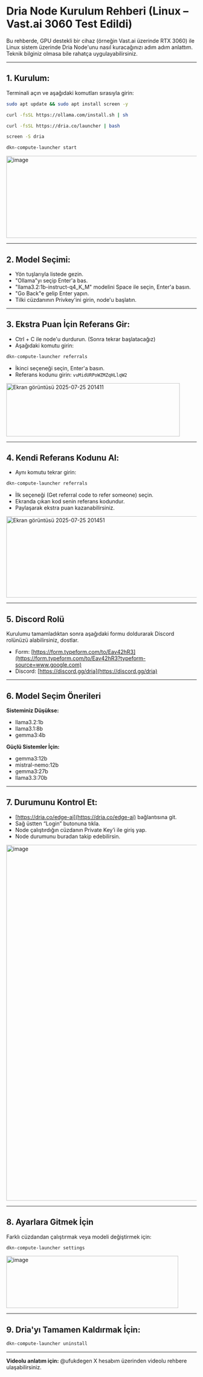 # Dria Node Kurulum Rehberi (Linux – Vast.ai 3060 Test Edildi)

Bu rehberde, GPU destekli bir cihaz (örneğin Vast.ai üzerinde RTX 3060) ile Linux sistem üzerinde Dria Node'unu nasıl kuracağınızı adım adım anlattım. Teknik bilginiz olmasa bile rahatça uygulayabilirsiniz.

---

## 1. Kurulum:

Terminali açın ve aşağıdaki komutları sırasıyla girin:

```bash
sudo apt update && sudo apt install screen -y
```
```bash
curl -fsSL https://ollama.com/install.sh | sh
```
```bash
curl -fsSL https://dria.co/launcher | bash
```
```bash
screen -S dria
```
```bash
dkn-compute-launcher start
```

<img width="1173" height="217" alt="image" src="https://github.com/user-attachments/assets/617d23bf-3b89-49c5-9b4e-aeac921101cb" />

---

## 2. Model Seçimi:

* Yön tuşlarıyla listede gezin.
* "Ollama"yı seçip Enter'a bas.
* "llama3.2:1b-instruct-q4\_K\_M" modelini Space ile seçin, Enter'a basın.
* "Go Back"e gelip Enter yapın.
* Tilki cüzdanının Privkey'ini girin, node'u başlatın.

---

## 3. Ekstra Puan İçin Referans Gir:

* Ctrl + C ile node'u durdurun. (Sonra tekrar başlatacağız)
* Aşağıdaki komutu girin:

```bash
dkn-compute-launcher referrals
```

* İkinci seçeneği seçin, Enter'a basın.
* Referans kodunu girin:
  `vuMidURPoWZMZqHLlqW2`

<img width="459" height="141" alt="Ekran görüntüsü 2025-07-25 201411" src="https://github.com/user-attachments/assets/9a9f914c-ec16-4a41-b16a-bf303fb2a4ab" />

---

## 4. Kendi Referans Kodunu Al:

* Aynı komutu tekrar girin:

```bash
dkn-compute-launcher referrals
```

* İlk seçeneği (Get referral code to refer someone) seçin.
* Ekranda çıkan kod senin referans kodundur.
* Paylaşarak ekstra puan kazanabilirsiniz.

<img width="524" height="215" alt="Ekran görüntüsü 2025-07-25 201451" src="https://github.com/user-attachments/assets/b25c621c-d920-427a-89dc-7b1fa8ec8eea" />

---

## 5. Discord Rolü

Kurulumu tamamladıktan sonra aşağıdaki formu doldurarak Discord rolünüzü alabilirsiniz, dostlar.

* Form: [https://form.typeform.com/to/Eav42hR3](https://form.typeform.com/to/Eav42hR3?typeform-source=www.google.com)
* Discord: [https://discord.gg/dria](https://discord.gg/dria)

---

## 6. Model Seçim Önerileri

**Sisteminiz Düşükse:**

* llama3.2:1b
* llama3.1:8b
* gemma3:4b

**Güçlü Sistemler İçin:**

* gemma3:12b
* mistral-nemo:12b
* gemma3:27b
* llama3.3:70b

---

## 7. Durumunu Kontrol Et:

* [https://dria.co/edge-ai](https://dria.co/edge-ai) bağlantısına git.
* Sağ üstten “Login” butonuna tıkla.
* Node çalıştırdığın cüzdanın Private Key’i ile giriş yap.
* Node durumunu buradan takip edebilirsin.

<img width="1873" height="941" alt="image" src="https://github.com/user-attachments/assets/ab277fa4-6c15-4673-a2c8-451e2e158235" />

---

## 8. Ayarlara Gitmek İçin

Farklı cüzdandan çalıştırmak veya modeli değiştirmek için:

```bash
dkn-compute-launcher settings
```

<img width="455" height="138" alt="image" src="https://github.com/user-attachments/assets/97cd7501-6e2a-4b0a-94b7-64a921671a6d" />

---

## 9. Dria'yı Tamamen Kaldırmak İçin:

```bash
dkn-compute-launcher uninstall
```

---

**Videolu anlatım için:**
@ufukdegen X hesabım üzerinden videolu rehbere ulaşabilirsiniz.
